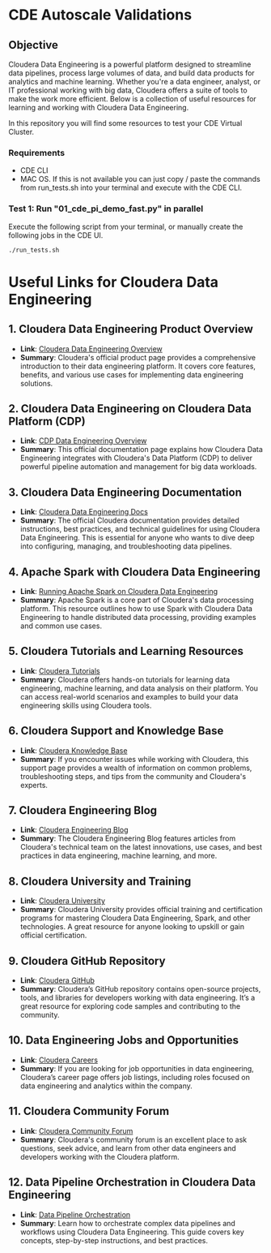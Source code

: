 # CDE Autoscale Validations

## Objective

Cloudera Data Engineering is a powerful platform designed to streamline data pipelines, process large volumes of data, and build data products for analytics and machine learning. Whether you're a data engineer, analyst, or IT professional working with big data, Cloudera offers a suite of tools to make the work more efficient. Below is a collection of useful resources for learning and working with Cloudera Data Engineering.

In this repository you will find some resources to test your CDE Virtual Cluster.

### Requirements

* CDE CLI
* MAC OS. If this is not available you can just copy / paste the commands from run_tests.sh into your terminal and execute with the CDE CLI.

### Test 1: Run "01_cde_pi_demo_fast.py" in parallel

Execute the following script from your terminal, or manually create the following jobs in the CDE UI.

```
./run_tests.sh
```

# Useful Links for Cloudera Data Engineering

## 1. **Cloudera Data Engineering Product Overview**
   - **Link**: [Cloudera Data Engineering Overview](https://www.cloudera.com/products/data-engineering.html)
   - **Summary**: Cloudera's official product page provides a comprehensive introduction to their data engineering platform. It covers core features, benefits, and various use cases for implementing data engineering solutions.

## 2. **Cloudera Data Engineering on Cloudera Data Platform (CDP)**
   - **Link**: [CDP Data Engineering Overview](https://docs.cloudera.com/data-engineering/cloud/overview/topics/cde-introduction.html)
   - **Summary**: This official documentation page explains how Cloudera Data Engineering integrates with Cloudera's Data Platform (CDP) to deliver powerful pipeline automation and management for big data workloads.

## 3. **Cloudera Data Engineering Documentation**
   - **Link**: [Cloudera Data Engineering Docs](https://docs.cloudera.com/data-engineering/)
   - **Summary**: The official Cloudera documentation provides detailed instructions, best practices, and technical guidelines for using Cloudera Data Engineering. This is essential for anyone who wants to dive deep into configuring, managing, and troubleshooting data pipelines.

## 4. **Apache Spark with Cloudera Data Engineering**
   - **Link**: [Running Apache Spark on Cloudera Data Engineering](https://www.cloudera.com/products/data-engineering/spark.html)
   - **Summary**: Apache Spark is a core part of Cloudera's data processing platform. This resource outlines how to use Spark with Cloudera Data Engineering to handle distributed data processing, providing examples and common use cases.

## 5. **Cloudera Tutorials and Learning Resources**
   - **Link**: [Cloudera Tutorials](https://tutorials.cloudera.com/)
   - **Summary**: Cloudera offers hands-on tutorials for learning data engineering, machine learning, and data analysis on their platform. You can access real-world scenarios and examples to build your data engineering skills using Cloudera tools.

## 6. **Cloudera Support and Knowledge Base**
   - **Link**: [Cloudera Knowledge Base](https://my.cloudera.com/knowledge)
   - **Summary**: If you encounter issues while working with Cloudera, this support page provides a wealth of information on common problems, troubleshooting steps, and tips from the community and Cloudera's experts.

## 7. **Cloudera Engineering Blog**
   - **Link**: [Cloudera Engineering Blog](https://blog.cloudera.com/)
   - **Summary**: The Cloudera Engineering Blog features articles from Cloudera's technical team on the latest innovations, use cases, and best practices in data engineering, machine learning, and more.

## 8. **Cloudera University and Training**
   - **Link**: [Cloudera University](https://university.cloudera.com/)
   - **Summary**: Cloudera University provides official training and certification programs for mastering Cloudera Data Engineering, Spark, and other technologies. A great resource for anyone looking to upskill or gain official certification.

## 9. **Cloudera GitHub Repository**
   - **Link**: [Cloudera GitHub](https://github.com/cloudera)
   - **Summary**: Cloudera’s GitHub repository contains open-source projects, tools, and libraries for developers working with data engineering. It’s a great resource for exploring code samples and contributing to the community.

## 10. **Data Engineering Jobs and Opportunities**
   - **Link**: [Cloudera Careers](https://www.cloudera.com/careers.html)
   - **Summary**: If you are looking for job opportunities in data engineering, Cloudera’s career page offers job listings, including roles focused on data engineering and analytics within the company.

## 11. **Cloudera Community Forum**
   - **Link**: [Cloudera Community Forum](https://community.cloudera.com/)
   - **Summary**: Cloudera's community forum is an excellent place to ask questions, seek advice, and learn from other data engineers and developers working with the Cloudera platform.

## 12. **Data Pipeline Orchestration in Cloudera Data Engineering**
   - **Link**: [Data Pipeline Orchestration](https://docs.cloudera.com/data-engineering/cloud/overview/topics/cde-workflow.html)
   - **Summary**: Learn how to orchestrate complex data pipelines and workflows using Cloudera Data Engineering. This guide covers key concepts, step-by-step instructions, and best practices.
